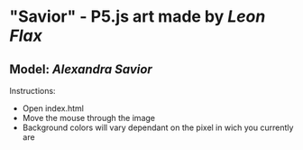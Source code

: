# "Savior" - P5.js art made by ***Leon Flax***

## Model: *Alexandra Savior*

Instructions: 
- Open index.html
- Move the mouse through the image
- Background colors will vary dependant on the pixel in wich you currently are
